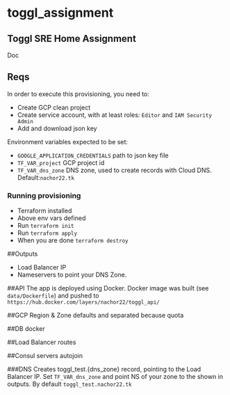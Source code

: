 # toggl_assignment
## Toggl SRE Home Assignment


Doc

## Reqs
In order to execute this provisioning, you need to:
- Create GCP clean project
- Create service account, with at least roles: `Editor` and `IAM Security Admin`
- Add and download json key

Environment variables expected to be set:
- `GOOGLE_APPLICATION_CREDENTIALS` path to json key file
- `TF_VAR_project` GCP project id
- `TF_VAR_dns_zone` DNS zone, used to create records with Cloud DNS. Default:`nachor22.tk`

### Running provisioning
- Terraform installed
- Above env vars defined
- Run `terraform init`
- Run `terraform apply`
- When you are done `terraform destroy`

##Outputs
- Load Balancer IP
- Nameservers to point your DNS Zone.

##API
The app is deployed using Docker.
Docker image was built (see `data/Dockerfile`) and pushed to `https://hub.docker.com/layers/nachor22/toggl_api/`

##GCP Region & Zone
defaults and separated because quota

##DB
docker

##Load Balancer
routes

##Consul servers
autojoin

###DNS
Creates toggl_test.\{dns_zone\} record, pointing to the Load Balancer IP.
Set `TF_VAR_dns_zone` and point NS of your zone to the shown in outputs.
By default `toggl_test.nachor22.tk`
